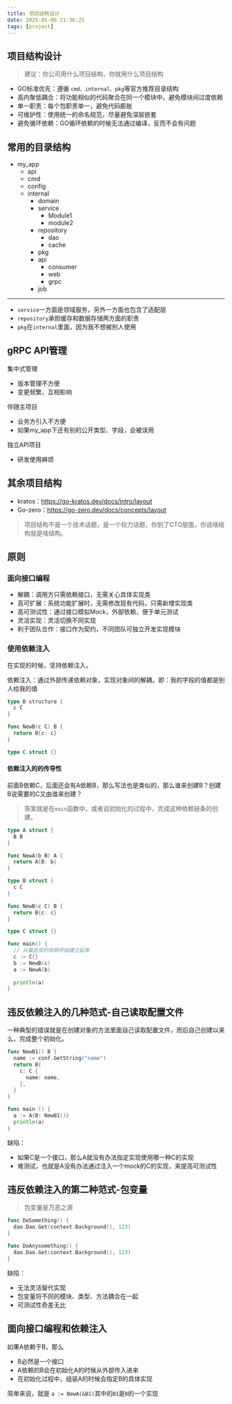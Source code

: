 ```yaml
---
title: 项目结构设计
date: 2025-05-06 21:36:25
tags: [project]
---
```


## 项目结构设计

> 建议：你公司用什么项目结构，你就用什么项目结构

- GO标准优先：遵循 `cmd、internal、pkg`等官方推荐目录结构
- 高内聚低耦合：将功能相似的代码聚合在同一个模块中，避免模块间过度依赖
- 单一职责：每个包职责单一，避免代码膨胀
- 可维护性：使用统一的命名规范，尽量避免深层嵌套
- 避免循环依赖：GO循环依赖的时候无法通过编译，反而不会有问题



## 常用的目录结构

- my_app
  - api
  - cmd
  - config
  - internal
    - domain
    - service
      - Module1
      - module2
    - repository
      - dao
      - cache
    - pkg
    - api
      - consumer
      - web
      - grpc
    - job

---

- `service`一方面是领域服务，另外一方面也包含了适配层
- `repository`承担缓存和数据存储两方面的职责
- `pkg`在`internal`里面，因为我不想被别人使用



## gRPC API管理

集中式管理

- 版本管理不方便
- 变更频繁，互相影响

伴随主项目

- 业务方引入不方便
- 如果my_app下还有别的公开类型、字段，会被误用

独立API项目

- 研发使用麻烦



## 其余项目结构

- kratos：https://go-kratos.dev/docs/intro/layout
- Go-zero：https://go-zero.dev/docs/concepts/layout

> 项目结构不是一个技术话题，是一个权力话题，你到了CTO层面，你说啥结构就是啥结构。



## 原则

### 面向接口编程

- 解耦：调用方只需依赖接口，无需关心具体实现类
- 高可扩展：系统功能扩展时，无需修改现有代码，只需新增实现类
- 高可测试性：通过接口模拟Mock，外部依赖，便于单元测试
- 灵活实现：灵活切换不同实现
- 利于团队合作：接口作为契约，不同团队可独立开发实现模块

### 使用依赖注入

在实现的时候，坚持依赖注入。

依赖注入：通过外部传递依赖对象，实现对象间的解耦。即：我的字段的值都是别人给我的值

```go
type B structure {
  c C
}

func NewB(c C) B {
  return B{c: c}
}

type C struct {}
```

#### 依赖注入的的传导性

前面B依赖C，后面还会有A依赖B，那么写法也是类似的，那么谁来创建B？创建B说需要的C又由谁来创建？

> 答案就是在`main`函数中，或者说初始化的过程中，完成这种依赖链条的创建。

```go
type A struct {
  B B
}

func NewA(b B) A {
  return A{B: b}
}

type B struct {
  c C
}

func NewB(c C) B {
  return B{c: c}
}

type C struct {}
```

```go
func main() {
  // 从最底层的依赖开始建立起来
  c := C{}
  b := NewB(c)
  a := NewA(b)
  
  println(a)
}
```

## 违反依赖注入的几种范式-自己读取配置文件

一种典型的错误就是在创建对象的方法里面自己读取配置文件，而后自己创建以来么，完成整个初始化。

```go
func NewB1() B {
  name := conf.GetString("name")
  return B{
    c: C {
      name: name,
    },
  }
}

func main () {
  a := A{B: NewB1()}
  println(a)
}
```

缺陷：

- 如果C是一个接口，那么A就没有办法指定实现使用哪一种C的实现
- 难测试，也就是A没有办法通过注入一个mock的C的实现，来提高可测试性



## 违反依赖注入的第二种范式-包变量

> 包变量是万恶之源

```go
func DoSomething() {
  dao.Dao.Get(context.Background(), 123)
}

func DoAnysomething() {
  dao.Dao.Get(context.Background(), 123)
}
```

缺陷：

- 无法灵活替代实现
- 包变量将不同的模块、类型、方法耦合在一起
- 可测试性奇差无比



## 面向接口编程和依赖注入

如果A依赖于B，那么

- B必然是一个接口
- A依赖的B会在初始化A的时候从外部传入进来
- 在初始化过程中，组装A的时候会指定B的具体实现

简单来说，就是 `a := NewA(&B1)`其中的`B1`是`B`的一个实现

